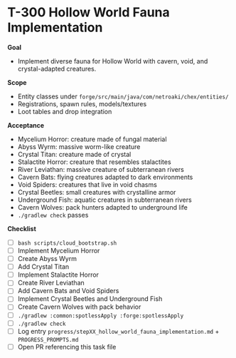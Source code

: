 # T-300 Hollow World Fauna Implementation

**Goal**

- Implement diverse fauna for Hollow World with cavern, void, and crystal-adapted creatures.

**Scope**

- Entity classes under `forge/src/main/java/com/netroaki/chex/entities/`
- Registrations, spawn rules, models/textures
- Loot tables and drop integration

**Acceptance**

- Mycelium Horror: creature made of fungal material
- Abyss Wyrm: massive worm-like creature
- Crystal Titan: creature made of crystal
- Stalactite Horror: creature that resembles stalactites
- River Leviathan: massive creature of subterranean rivers
- Cavern Bats: flying creatures adapted to dark environments
- Void Spiders: creatures that live in void chasms
- Crystal Beetles: small creatures with crystalline armor
- Underground Fish: aquatic creatures in subterranean rivers
- Cavern Wolves: pack hunters adapted to underground life
- `./gradlew check` passes

**Checklist**

- [ ] `bash scripts/cloud_bootstrap.sh`
- [ ] Implement Mycelium Horror
- [ ] Create Abyss Wyrm
- [ ] Add Crystal Titan
- [ ] Implement Stalactite Horror
- [ ] Create River Leviathan
- [ ] Add Cavern Bats and Void Spiders
- [ ] Implement Crystal Beetles and Underground Fish
- [ ] Create Cavern Wolves with pack behavior
- [ ] `./gradlew :common:spotlessApply :forge:spotlessApply`
- [ ] `./gradlew check`
- [ ] Log entry `progress/stepXX_hollow_world_fauna_implementation.md` + `PROGRESS_PROMPTS.md`
- [ ] Open PR referencing this task file
